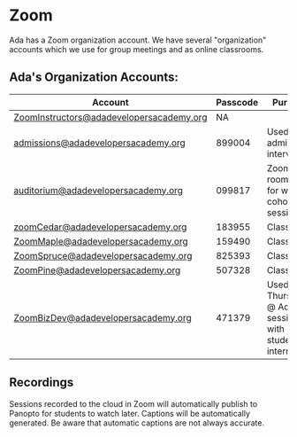# Zoom

Ada has a Zoom organization account.  We have several "organization" accounts which we use for group meetings and as online classrooms.

## Ada's Organization Accounts:

|   Account	|   Passcode	|   Purpose	|
|---	|---	|---	|
|   ZoomInstructors@adadevelopersacademy.org	|   NA	|   	|
|   admissions@adadevelopersacademy.org	|   899004	|   Used for admissions interviews	|
|   auditorium@adadevelopersacademy.org	|   099817	|   Zoom room used for whole-cohort sessions	|
|   zoomCedar@adadevelopersacademy.org	|   183955	|   Classroom	|
|   ZoomMaple@adadevelopersacademy.org	|   159490	|   Classroom	|
|   ZoomSpruce@adadevelopersacademy.org	|   825393	|   Classroom	|
|   ZoomPine@adadevelopersacademy.org	|   507328	|   Classroom	|
|   ZoomBizDev@adadevelopersacademy.org |   471379  |    Used for Thursdays @ Ada sessions with students in internship.   |

## Recordings

Sessions recorded to the cloud in Zoom will automatically publish to Panopto for students to watch later.  Captions will be automatically generated.  Be aware that automatic captions are not always accurate.
